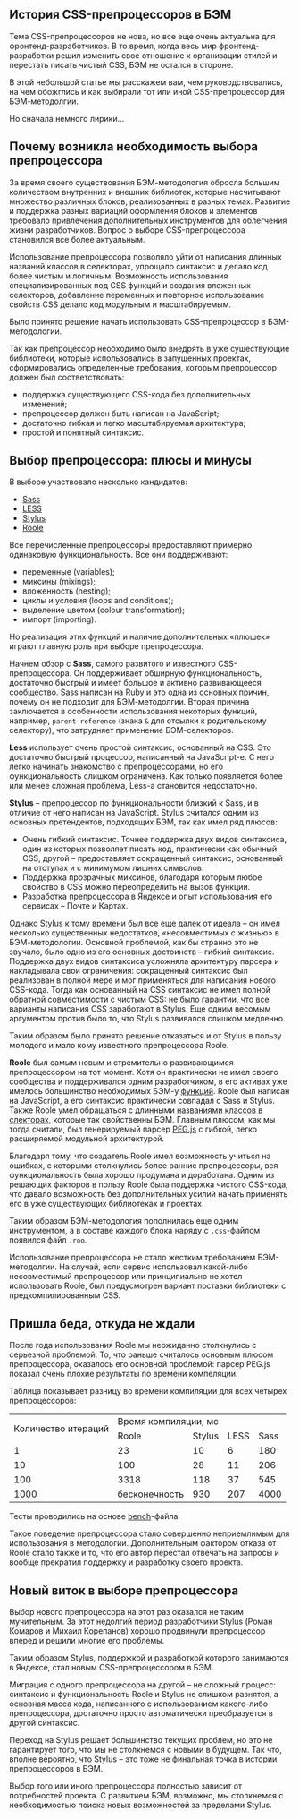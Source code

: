 ## История CSS-препроцессоров в БЭМ

Тема CSS-препроцессоров не нова, но все еще очень актуальна для фронтенд-разработчиков. В то время, когда весь мир фронтенд-разработки решил изменить свое отношение к организации стилей и перестать писать чистый CSS, БЭМ не остался в стороне.

В этой небольшой статье мы расскажем вам, чем руководствовались, на чем обожглись и как выбирали тот или иной CSS-препроцессор для БЭМ-методолгии.

Но сначала немного лирики...

## Почему возникла необходимость выбора препроцессора

За время своего существования БЭМ-методология обросла большим количеством внутренних и внешних библиотек, которые насчитывают множество различных блоков, реализованных в разных темах. Развитие и поддержка разных вариаций оформления блоков и элементов требовало привлечения дополнительных инструментов для облегчения жизни разработчиков. Вопрос о выборе CSS-препроцессора становился все более актуальным.

Использование препроцессора позволяло уйти от написания длинных названий классов в селекторах, упрощало синтаксис и делало код более чистым и логичным. Возможность использования специализированных под CSS функций и создания вложенных селекторов, добавление переменных и повторное использование свойств CSS делало код модульным и масштабируемым.

Было принято решение начать использовать CSS-препроцессор в БЭМ-методологии.

Так как препроцессор необходимо было внедрять в уже существующие библиотеки, которые использовались в запущенных проектах, сформировались определенные требования, которым препроцессор должен был соответствовать:

* поддержка существующего CSS-кода без дополнительных изменений;
* препроцессор должен быть написан на JavaScript;
* достаточно гибкая и легко масштабируемая архитектура;
* простой и понятный синтаксис.

## Выбор препроцессора: плюсы и минусы

В выборе участвовало несколько кандидатов:

* [Sass](http://sass-lang.com/)
* [LESS](http://lesscss.org/)
* [Stylus](http://learnboost.github.io/stylus/)
* [Roole](http://roole.org/)

Все перечисленные препроцессоры предоставляют примерно одинаковую функциональность. Все они поддерживают:

* переменные (variables);
* миксины (mixings);
* вложенность (nesting);
* циклы и условия (loops and conditions);
* выделение цветом (colour transformation);
* импорт (importing).

Но реализация этих функций и наличие дополнительных «плюшек» играют главную роль при выборе препроцессора.

Начнем обзор с **Sass**, самого развитого и известного CSS-препроцессора. Он поддерживает обширную функциональность, достаточно быстрый и имеет большое и активно развивающееся сообщество. Sass написан на Ruby и это одна из основных причин, почему он не подходит для БЭМ-методолгии. Вторая причина заключается в особенности использования некоторых функций, например, `parent reference` (знака `&` для отсылки к родительскому селектору), что затрудняет применение БЭМ-селекторов.

**Less** использует очень простой синтаксис, основанный на CSS. Это достаточно быстрый процессор, написанный на JavaScript-е. С него легко начинать знакомство с препроцессорами, но его функциональность слишком ограничена. Как только появляется более или менее сложная проблема, Less-а становится недостаточно.

**Stylus** – препроцессор по функциональности близкий к Sass, и в отличие от него написан на JavaScript. Stylus считался одним из основных претендентов, подходящих БЭМ, так как имел ряд плюсов:

* Очень гибкий синтаксис. Точнее поддержка двух видов синтаксиса, один из которых позволяет писать код, практически как обычный CSS, другой – предоставляет сокращенный синтаксис, основанный на отступах и с минимумом лишних символов.
* Поддержка  прозрачных миксинов, благодаря которым любое свойство в CSS можно переопределить на вызов функции.
* Разработка препроцессора в Яндексе и опыт использования его сервисах – Почте и Картах.

Однако Stylus к тому времени был все еще далек от идеала – он имел несколько существенных недостатков, «несовместимых с жизнью» в БЭМ-методологии. Основной проблемой, как бы странно это не звучало, было одно из его основных достоинств – гибкий синтаксис. Поддержка двух видов синтаксиса усложняла архитектуру парсера и накладывала свои ограничения: сокращенный синтаксис был реализован в полной мере и мог применяться для написания нового CSS-кода. Тогда как основанный на CSS синтаксис не имел полной обратной совместимости с чистым CSS: не было гарантии, что все варианты написания CSS заработают в Stylus.
Еще одним весомым аргументом против было то, что Stylus развивался слишком медленно.

Таким образом было принято решение отказаться и от Stylus в пользу молодого и мало кому известного препроцессора Roole.

**Roole** был самым новым и стремительно развивающимся препроцессором на тот момент. Хотя он практически не имел своего сообщества и поддерживался одним разработчиком, в его активах уже имелось большинство необходимых БЭМ-у [функций](http://roole.org/documentation/). Roole был написан на JavaScript, а его синтаксис практически совпадал с Sass и Stylus. Также Roole умел обращаться с длинными [названиями классов в слекторах](http://noteskeeper.ru/1139/), которые так свойственны БЭМ. Главным плюсом, как мы тогда считали, был генерируемый парсер [PEG.js](https://github.com/dmajda/pegjs) с гибкой, легко расширяемой модульной архитектурой.

Благодаря тому, что создатель Roole имел возможность учиться на ошибках, с которыми столкнулись более ранние препроцессоры, вся функциональность была хорошо продумана и доработана. Одним из решающих факторов в пользу Roole была поддержка чистого CSS-кода, что давало возможность без дополнительных усилий начать применять его в уже существующих библиотеках и проектах.

Таким образом БЭМ-методология пополнилась еще одним инструментом, а в составе каждого блока наряду с `.css`-файлом появился файл `.roo`.

Использование препроцессора не стало жестким требованием БЭМ-методолгии. На случай, если сервис использовал какой-либо несовместимый препроцессор или принципиально не хотел использовать Roole, был предусмотрен вариант поставки библиотеки с предкомпилированным CSS.

## Пришла беда, откуда не ждали

После года использования Roole мы неожиданно столкнулись с серьезной проблемой. То, что раньше считалось основным плюсом препроцессора, оказалось его основной проблемой: парсер PEG.js показал очень плохие результаты по времени компеляции.

Таблица показывает разницу во времени компиляции для всех четырех препроцессоров:

<table>
    <tr>
        <td rowspan="2"> Количество итераций </td>
        <td colspan="4"> Время компиляции, мс </td>
    </tr>
    <tr>
        <td> Roole </td>
        <td> Stylus </td>
        <td> LESS </td>
        <td> Sass </td>
    </tr>
    <tr>
        <td> 1 </td>
        <td> 23 </td>
        <td> 10 </td>
        <td> 6 </td>
        <td> 180 </td>
    </tr>
    <tr>
        <td> 10 </td>
        <td> 100 </td>
        <td> 28 </td>
        <td> 11 </td>
        <td> 206 </td>
    </tr>
    <tr>
        <td> 100 </td>
        <td> 3318 </td>
        <td> 118 </td>
        <td> 37 </td>
        <td> 545 </td>
    </tr>
    <tr>
        <td> 1000 </td>
        <td> бесконечность </td>
        <td> 930 </td>
        <td> 207 </td>
        <td> 4000 </td>
    </tr>
</table>

Тесты проводились на основе [bench](https://gist.github.com/Panya/5337f4709264477a2358#file-bench)-файла.

Такое поведение препроцессора стало совершенно неприемлимым для использования в методологии. Дополнительным фактором отказа от Roole стало также и то, что его автор перестал отвечать на запросы и вообще прекратил поддержку и разработку своего проекта.

## Новый виток в выборе препроцессора

Выбор нового препроцессора на этот раз оказался не таким мучительным. За этот недолгий период разработчики Stylus (Роман Комаров и Михаил Корепанов) хорошо продвинули препроцессор вперед и решили многие его проблемы.

Таким образом Stylus, поддержкой и разработкой которого занимаются в Яндексе, стал новым CSS-препроцессором в БЭМ.

Миграция с одного препроцессора на другой – не сложный процесс: синтаксис и функциональность Roole и Stylus не слишком разнятся, а основная масса кода, написанного с использованием какого-либо препроцессора, достаточно просто автоматически преобразуется в другой синтаксис.

Переход на Stylus решает большинство текущих проблем, но это не гарантирует того, что мы не столкнемся с новыми в будущем. Так что, вполне вероятно, что Stylus – это тоже не финальная точка в истории препроцессоров в БЭМ.

Выбор того или иного препроцессора полностью зависит от потребностей проекта. С развитием БЭМ, возможно, мы столкнемся с необходимостью поиска новых возможностей за пределами Stylus.
